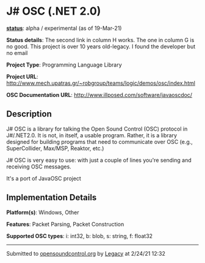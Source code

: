 # J# OSC (.NET 2.0)

**[status](../implementation-status.html)**: alpha / experimental (as of 19-Mar-21)

**Status details**: 
The second link in column H works. The one in column G is no good. This project is over 10 years old-legacy. I found the developer but no email

**Project Type**: Programming Language Library

**Project URL**: <http://www.mech.upatras.gr/~robgroup/teams/logic/demos/osc/index.html>

**OSC Documentation URL**: <http://www.illposed.com/software/javaoscdoc/>

## Description

J# OSC is a library for talking the Open Sound Control (OSC) protocol in J#/.NET2.0. It is not, in itself, a usable program. Rather, it is a library designed for building programs that need to communicate over OSC (e.g., SuperCollider, Max/MSP, Reaktor, etc.) <p> J# OSC is very easy to use: with just a couple of lines you're sending and receiving OSC messages. <p> It's a port of JavaOSC project

## Implementation Details

**Platform(s)**: Windows, Other

**Features**: Packet Parsing, Packet Construction

**Supported OSC types**: i: int32, b: blob, s: string, f: float32

---
Submitted to [opensoundcontrol.org](https://opensoundcontrol.org) by [Legacy](legacy-site.html) at 2/24/21 12:32
